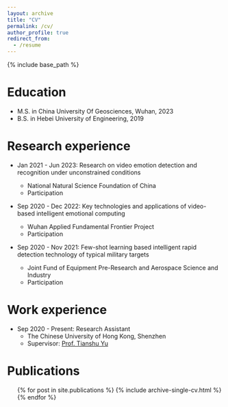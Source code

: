 ```yaml
---
layout: archive
title: "CV"
permalink: /cv/
author_profile: true
redirect_from:
  - /resume
---
```


{% include base_path %}


Education
======
* M.S. in China University Of Geosciences, Wuhan, 2023
* B.S. in Hebei University of Engineering, 2019

Research experience
======
* Jan 2021 - Jun 2023: Research on video emotion detection and recognition under unconstrained conditions
  * National Natural Science Foundation of China
  * Participation

* Sep 2020 - Dec 2022: Key technologies and applications of video-based intelligent emotional computing
  * Wuhan Applied Fundamental Frontier Project
  * Participation
    
* Sep 2020 - Nov 2021: Few-shot learning based intelligent rapid detection technology of typical military targets
  * Joint Fund of Equipment Pre-Research and Aerospace Science and Industry
  * Participation

Work experience
======
* Sep 2020 - Present: Research Assistant
  * The Chinese University of Hong Kong, Shenzhen
  * Supervisor: [Prof. Tianshu Yu](https://mypage.cuhk.edu.cn/academics/yutianshu/index.html)
    
Publications
======
  <ul>{% for post in site.publications %}
    {% include archive-single-cv.html %}
  {% endfor %}</ul>
  
<!-- * Fall 2015: Research Assistant
  * Github University
  * Duties included: Merging pull requests
  * Supervisor: Professor Hub
  
Skills
======
* Skill 1
* Skill 2
  * Sub-skill 2.1
  * Sub-skill 2.2
  * Sub-skill 2.3
* Skill 3

Publications
======
  <ul>{% for post in site.publications %}
    {% include archive-single-cv.html %}
  {% endfor %}</ul>
  
Talks
======
  <ul>{% for post in site.talks %}
    {% include archive-single-talk-cv.html %}
  {% endfor %}</ul>
  
Teaching
======
  <ul>{% for post in site.teaching %}
    {% include archive-single-cv.html %}
  {% endfor %}</ul>
  
Service and leadership
======
* Currently signed in to 43 different slack teams -->
